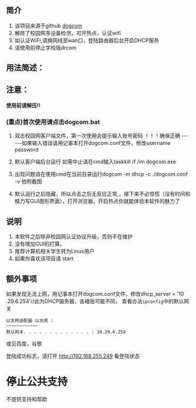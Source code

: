 ## 简介
1. 该项目来源于github [dogcom](https://github.com/mchome/dogcom)
2. 解除了校园网多设备检测，可开热点，认证wifi
3. 如认证WiFi,请换网线至wan口，登陆路由器后台开启DHCP服务
4. 请使用前停止学校版drcom
## 用法简述：
## 注意：
#### 使用前请解压!!
### (重点)首次使用请点击dogcom.bat
1. 双击校园网客户端文件，第一次使用会提示输入账号密码 ！！！确保正确
------如果输入错误请用记事本打开dogcom.conf文件，修改username password
2. 默认客户端后台运行 如需中止请在cmd输入taskkill /f /im dogcom.exe

3. 出现问题请在使用cmd在当前目录运行dogcom -m dhcp -c ./dogcom.conf -v
拍照截图

4. 默认运行之后隐藏，所以点击之后无反应正常,，接下来不必惊慌（没有时间和精力写GUI图形界面），打开浏览器，开启热点你就能体验本软件的魅力了

## 说明
1. 本软件之后除非校园网认证协议升级，否则不在维护
2. 没有增加GUI的打算。
3. 推荐计算机相关学生转为Linux用户
4. 如果你喜欢该项目请 start


## 额外事项
如果发现无法上网，用记事本打开dogcom.conf文件，修改dhcp_server = '10 .29.6.254'//此为DHCP服务器，各楼层可能不同，
查看办法`ipconfig`中的默认网关
```
以太网适配器 以太网 :
~~~~~~~~~~~~
默认网关. . . . . . . . . . . . . : 10.29.6.254
```
或见百度，谷歌

登陆成功标志，请打开 http://192.168.255.249
看登陆状态

# 停止公共支持
 不提供支持和帮助
